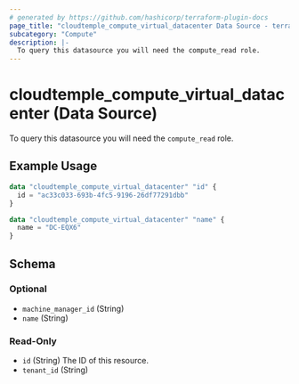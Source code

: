 ```yaml
---
# generated by https://github.com/hashicorp/terraform-plugin-docs
page_title: "cloudtemple_compute_virtual_datacenter Data Source - terraform-provider-cloudtemple"
subcategory: "Compute"
description: |-
  To query this datasource you will need the compute_read role.
---
```


# cloudtemple_compute_virtual_datacenter (Data Source)

To query this datasource you will need the `compute_read` role.

## Example Usage

```terraform
data "cloudtemple_compute_virtual_datacenter" "id" {
  id = "ac33c033-693b-4fc5-9196-26df77291dbb"
}

data "cloudtemple_compute_virtual_datacenter" "name" {
  name = "DC-EQX6"
}
```

<!-- schema generated by tfplugindocs -->
## Schema

### Optional

- `machine_manager_id` (String)
- `name` (String)

### Read-Only

- `id` (String) The ID of this resource.
- `tenant_id` (String)



